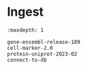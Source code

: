 # Ingest

```{toctree}
:maxdepth: 1

gene-ensembl-release-109
cell-marker-2.0
protein-uniprot-2023-02
connect-to-db
```
